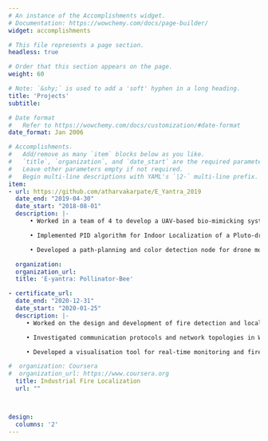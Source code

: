 ```yaml
---
# An instance of the Accomplishments widget.
# Documentation: https://wowchemy.com/docs/page-builder/
widget: accomplishments

# This file represents a page section.
headless: true

# Order that this section appears on the page.
weight: 60

# Note: `&shy;` is used to add a 'soft' hyphen in a long heading.
title: 'Projects'
subtitle:

# Date format
#   Refer to https://wowchemy.com/docs/customization/#date-format
date_format: Jan 2006

# Accomplishments.
#   Add/remove as many `item` blocks below as you like.
#   `title`, `organization`, and `date_start` are the required parameters.
#   Leave other parameters empty if not required.
#   Begin multi-line descriptions with YAML's `|2-` multi-line prefix.
item:
- url: https://github.com/atharvakarpate/E_Yantra_2019 
  date_end: "2019-04-30"
  date_start: "2018-08-01"
  description: |-
      • Worked in a team of 4 to develop a UAV-based bio-mimicking system for the beepollination process.

      • Implemented PID algorithm for Indoor Localization of a Pluto-drone using Python and Whycon library of ROS.

      • Developed a path-planning and color detection node for drone movement using OpenCV

  organization:
  organization_url: 
  title: 'E-yantra: Pollinator-Bee'

- certificate_url:
  date_end: "2020-12-31"
  date_start: "2020-01-25"
  description: |-
     • Worked on the design and development of fire detection and localisation system using WSN for industrial environments.

     • Investigated communication protocols and network topologies in WSNs and proposed three wireless node designs with varying sensor count, detection and localisation efficiencies.

     • Developed a visualisation tool for real-time monitoring and fire mitigation using Grafana.

#  organization: Coursera
#  organization_url: https://www.coursera.org
  title: Industrial Fire Localization
  url: ""



design:
  columns: '2' 
---
```

